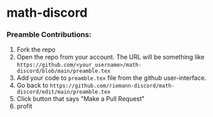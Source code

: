 # math-discord

### Preamble Contributions:
1. Fork the repo
2. Open the repo from your account. The URL will be something like `https://github.com/<your_username>/math-discord/blob/main/preamble.tex`
3. Add your code to `preamble.tex` file from the github user-interface.
4. Go back to `https://github.com/riemann-discord/math-discord/edit/main/preamble.tex`
5. Click button that says "Make a Pull Request"
6. profit
